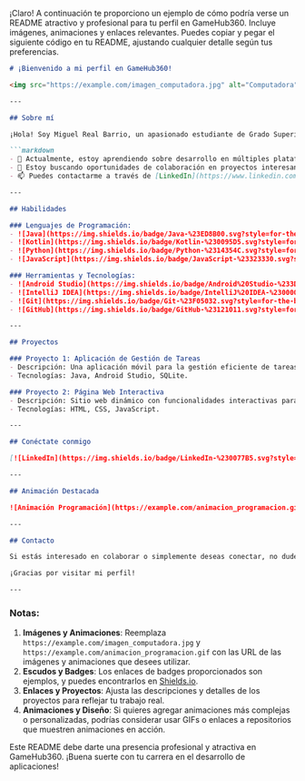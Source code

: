 ¡Claro! A continuación te proporciono un ejemplo de cómo podría verse un README atractivo y profesional para tu perfil en GameHub360. Incluye imágenes, animaciones y enlaces relevantes. Puedes copiar y pegar el siguiente código en tu README, ajustando cualquier detalle según tus preferencias.

```markdown
# ¡Bienvenido a mi perfil en GameHub360!

<img src="https://example.com/imagen_computadora.jpg" alt="Computadora" width="800"/>

---

## Sobre mí

¡Hola! Soy Miguel Real Barrio, un apasionado estudiante de Grado Superior de Desarrollo de Aplicaciones Multiplataforma. Actualmente estoy perfeccionando mis habilidades en programación y desarrollo de aplicaciones móviles y de escritorio.

```markdown
- 🌱 Actualmente, estoy aprendiendo sobre desarrollo en múltiples plataformas.
- 💼 Estoy buscando oportunidades de colaboración en proyectos interesantes.
- 📫 Puedes contactarme a través de [LinkedIn](https://www.linkedin.com/in/miguel-real-barrio-5bb71a2a2/).

---

## Habilidades

### Lenguajes de Programación:
- ![Java](https://img.shields.io/badge/Java-%23ED8B00.svg?style=for-the-badge&logo=java&logoColor=white)
- ![Kotlin](https://img.shields.io/badge/Kotlin-%230095D5.svg?style=for-the-badge&logo=kotlin&logoColor=white)
- ![Python](https://img.shields.io/badge/Python-%2314354C.svg?style=for-the-badge&logo=python&logoColor=white)
- ![JavaScript](https://img.shields.io/badge/JavaScript-%23323330.svg?style=for-the-badge&logo=javascript&logoColor=%23F7DF1E)

### Herramientas y Tecnologías:
- ![Android Studio](https://img.shields.io/badge/Android%20Studio-%233DDC84.svg?style=for-the-badge&logo=android-studio&logoColor=white)
- ![IntelliJ IDEA](https://img.shields.io/badge/IntelliJ%20IDEA-%23000000.svg?style=for-the-badge&logo=intellij-idea&logoColor=white)
- ![Git](https://img.shields.io/badge/Git-%23F05032.svg?style=for-the-badge&logo=git&logoColor=white)
- ![GitHub](https://img.shields.io/badge/GitHub-%23121011.svg?style=for-the-badge&logo=github&logoColor=white)

---

## Proyectos

### Proyecto 1: Aplicación de Gestión de Tareas
- Descripción: Una aplicación móvil para la gestión eficiente de tareas diarias.
- Tecnologías: Java, Android Studio, SQLite.

### Proyecto 2: Página Web Interactiva
- Descripción: Sitio web dinámico con funcionalidades interactivas para usuarios.
- Tecnologías: HTML, CSS, JavaScript.

---

## Conéctate conmigo

[![LinkedIn](https://img.shields.io/badge/LinkedIn-%230077B5.svg?style=for-the-badge&logo=linkedin&logoColor=white)](https://www.linkedin.com/in/miguel-real-barrio-5bb71a2a2/)

---

## Animación Destacada

![Animación Programación](https://example.com/animacion_programacion.gif)

---

## Contacto

Si estás interesado en colaborar o simplemente deseas conectar, no dudes en enviarme un mensaje a través de LinkedIn.

¡Gracias por visitar mi perfil!

---
```

### Notas:

1. **Imágenes y Animaciones**: Reemplaza `https://example.com/imagen_computadora.jpg` y `https://example.com/animacion_programacion.gif` con las URL de las imágenes y animaciones que desees utilizar.
2. **Escudos y Badges**: Los enlaces de badges proporcionados son ejemplos, y puedes encontrarlos en [Shields.io](https://shields.io/).
3. **Enlaces y Proyectos**: Ajusta las descripciones y detalles de los proyectos para reflejar tu trabajo real.
4. **Animaciones y Diseño**: Si quieres agregar animaciones más complejas o personalizadas, podrías considerar usar GIFs o enlaces a repositorios que muestren animaciones en acción.

Este README debe darte una presencia profesional y atractiva en GameHub360. ¡Buena suerte con tu carrera en el desarrollo de aplicaciones!
